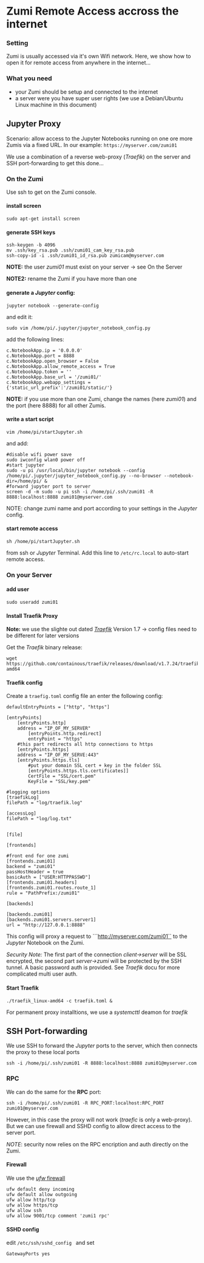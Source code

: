 # Zumi Remote Access accross the internet
### Setting
Zumi is usually accessed via it's own Wifi network. Here, we show how to open it for remote access from anywhere in the internet...

### What you need
* your Zumi should be setup and connected to the internet
* a server were you have super user rights (we use a Debian/Ubuntu Linux machine in this document)

## Jupyter Proxy
Scenario: allow access to the Jupyter Notebooks running on one ore more Zumis via a fixed URL. 
In our example: ``https://myserver.com/zumi01``

We use a combination of a reverse web-proxy (*Traefik*) on the server and SSH port-forwarding to get this done... 

### On the Zumi
Use ssh to get on the Zumi console.

#### install screen
```
sudo apt-get install screen
```
#### generate SSH keys
```
ssh-keygen -b 4096
mv .ssh/key_rsa.pub .ssh/zumi01_cam_key_rsa.pub
ssh-copy-id -i .ssh/zumi01_id_rsa.pub zumicam@myserver.com
```
**NOTE:** the user *zumi01* must exist on your server -> see On the Server

**NOTE2:** rename the Zumi if you have more than one

#### generate a *Jupyter* config:
```
jupyter notebook --generate-config
```
and edit it:
```
sudo vim /home/pi/.jupyter/jupyter_notebook_config.py
```
add the following lines:
```
c.NotebookApp.ip = '0.0.0.0'
c.NotebookApp.port = 8888
c.NotebookApp.open_browser = False
c.NotebookApp.allow_remote_access = True
c.NotebookApp.token = ''
c.NotebookApp.base_url = '/zumi01/'
c.NotebookApp.webapp_settings = {'static_url_prefix':'/zumi01/static/'}

```
**NOTE:** if you use more than one Zumi, change the names (here *zumi01*) and the port (here 8888) for all other Zumis.

#### write a start script
```
vim /home/pi/startJupyter.sh
```
and add:
```
#disable wifi power save
sudo iwconfig wlan0 power off
#start jupyter
sudo -u pi /usr/local/bin/jupyter notebook --config /home/pi/.jupyter/jupyter_notebook_config.py --no-browser --notebook-dir=/home/pi/ &
#forward jupyter port to server
screen -d -m sudo -u pi ssh -i /home/pi/.ssh/zumi01 -R 8888:localhost:8888 zumi01@myserver.com
```
NOTE: change zumi name and port according to your settings in the *Jupyter* config.

#### start remote access
```
sh /home/pi/startJupyter.sh
```
from ssh or *Jupyter* Terminal. Add this line to ``/etc/rc.local`` to auto-start remote access.

### On your Server

#### add user
```
sudo useradd zumi01
```

#### Install Traefik Proxy
**Note:** we use  the slighte out dated [*Traefik*](https://docs.traefik.io/) Version 1.7 -> config files need to be different for later versions

Get the *Traefik* binary release: 
```
wget https://github.com/containous/traefik/releases/download/v1.7.24/traefik_linux-amd64
```

#### Traefik config
Create a ``traefig.toml`` config file an enter the following config:
```
defaultEntryPoints = ["http", "https"]

[entryPoints]
    [entryPoints.http]
    address = "IP_OF_MY_SERVER"
    	[entryPoints.http.redirect]
    	entryPoint = "https"
    #this part redirects all http connections to https 
    [entryPoints.https]
    address = "IP_OF_MY_SERVE:443"
    [entryPoints.https.tls]
        #put your domain SSL cert + key in the folder SSL
      	[entryPoints.https.tls.certificates]]
      	CertFile = "SSL/cert.pem"
      	KeyFile = "SSL/key.pem"

#logging options               
[traefikLog]
filePath = "log/traefik.log"

[accessLog]
filePath = "log/log.txt"


[file]

[frontends]

#front end for one zumi
[frontends.zumi01]
backend = "zumi01"
passHostHeader = true
basicAuth = ["USER:HTTPPASSWD"]
[frontends.zumi01.headers]
[frontends.zumi01.routes.route_1]
rule = "PathPrefix:/zumi01"

[backends]

[backends.zumi01]
[backends.zumi01.servers.server1]
url = "http://127.0.0.1:8888"
```
This config will proxy a request to ```http://myserver.com/zumi01`` to the *Jupyter* Notebook on the Zumi.

*Security Note:* The first part of the connection *client->server* will be SSL encrypted, the second part *server->zumi* will be protected by the SSH tunnel. A basic password auth is provided. See *Traefik* docu for more complicated multi user auth.

#### Start Traefik 
```
./traefik_linux-amd64 -c traefik.toml &
```
For permanent proxy installtions, we use a *systemcttl* deamon for *traefik*


## SSH Port-forwarding 
We use SSH to forward the *Jupyter* ports to the server, which then connects the proxy to these local ports
```
ssh -i /home/pi/.ssh/zumi01 -R 8888:localhost:8888 zumi01@myserver.com
```
### RPC
We can do the same for the **RPC** port:
```
ssh -i /home/pi/.ssh/zumi01 -R RPC_PORT:localhost:RPC_PORT zumi01@myserver.com
```
However, in this case the proxy will not work (*traefic* is only a web-proxy). But we can use firewall and SSHD config to allow direct access to the server port.

*NOTE*: security now relies on the RPC encription and auth directly on the Zumi.

#### Firewall 
We use the [*ufw* firewall](https://www.cyberciti.biz/faq/how-to-setup-a-ufw-firewall-on-ubuntu-18-04-lts-server/)
```
ufw default deny incoming
ufw default allow outgoing
ufw allow http/tcp
ufw allow https/tcp
ufw allow ssh
ufw allow 9001/tcp comment 'zumi1 rpc'
```

#### SSHD config
edit ``/etc/ssh/sshd_config `` and set
```
GatewayPorts yes
```
